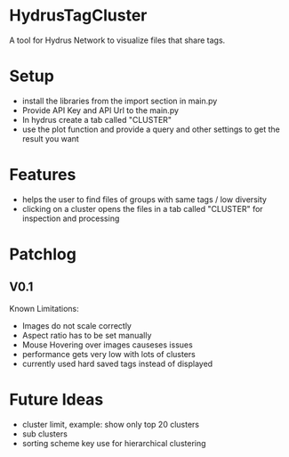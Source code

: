 # HydrusTagCluster
A tool for Hydrus Network to visualize files that share tags.


# Setup
- install the libraries from the import section in main.py
- Provide API Key and API Url to the main.py
- In hydrus create a tab called "CLUSTER"
- use the plot function and provide a query and other settings to get the result you want

# Features
- helps the user to find files of groups with same tags / low diversity
- clicking on a cluster opens the files in a tab called "CLUSTER" for inspection and processing

# Patchlog

## V0.1
Known Limitations:
- Images do not scale correctly
- Aspect ratio has to be set manually
- Mouse Hovering over images causeses issues
- performance gets very low with lots of clusters
- currently used hard saved tags instead of displayed


# Future Ideas
- cluster limit, example: show only top 20 clusters
- sub clusters
- sorting scheme key use for hierarchical clustering
